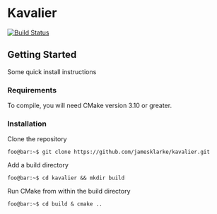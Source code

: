 # Kavalier

[![Build Status](https://travis-ci.com/jamesklarke/kavalier.svg?branch=master)](https://travis-ci.com/jamesklarke/kavalier)

## Getting Started

Some quick install instructions

### Requirements

To compile, you will need CMake version 3.10 or greater.

### Installation

Clone the repository
```console
foo@bar:~$ git clone https://github.com/jamesklarke/kavalier.git
```

Add a build directory
```console
foo@bar:~$ cd kavalier && mkdir build
```

Run CMake from within the build directory
```console
foo@bar:~$ cd build & cmake ..
```
